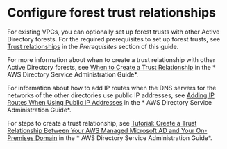 # Configure forest trust relationships<a name="launch-wizard-ad-create-trusts"></a>

For existing VPCs, you can optionally set up forest trusts with other Active Directory forests\. For the required prerequisites to set up forest trusts, see [Trust relationships](launch-wizard-ad-setting-up.md#launch-wizard-ad-setup-trusts) in the *Prerequisites* section of this guide\.

For more information about when to create a trust relationship with other Active Directory forests, see [When to Create a Trust Relationship](https://docs.aws.amazon.com/directoryservice/latest/admin-guide/ms_ad_setup_trust.html) in the * AWS Directory Service Administration Guide*\. 

For information about how to add IP routes when the DNS servers for the networks of the other directories use public IP addresses, see [Adding IP Routes When Using Public IP Addresses](https://docs.aws.amazon.com/directoryservice/latest/admin-guide/ms_ad_adding_routes.html) in the * AWS Directory Service Administration Guide*\. 

For steps to create a trust relationship, see [Tutorial: Create a Trust Relationship Between Your AWS Managed Microsoft AD and Your On\-Premises Domain](https://docs.aws.amazon.com/directoryservice/latest/admin-guide/ms_ad_tutorial_setup_trust.html) in the * AWS Directory Service Administration Guide*\. 
